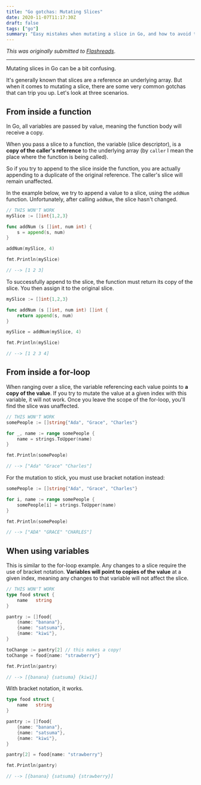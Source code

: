 ```yaml
---
title: "Go gotchas: Mutating Slices"
date: 2020-11-07T11:17:30Z
draft: false
tags: ["go"]
summary: "Easy mistakes when mutating a slice in Go, and how to avoid them."
---
```


_This was originally submitted to [Flashreads](theflashreads.com)_.

---

Mutating slices in Go can be a bit confusing.

It's generally known that slices are a reference an underlying array. But when it comes to mutating a slice, there are some very common gotchas that can trip you up. Let's look at three scenarios.

## From inside a function
In Go, all variables are passed by value, meaning the function body will receive a copy.

When you pass a slice to a function, the variable (slice descriptor), is a **copy of the caller's reference** to the underlying array (by `caller` I mean the place where the function is being called).

So if you try to append to the slice inside the function, you are actually appending to a duplicate of the original reference. The caller's slice will remain unaffected.

In the example below, we try to append a value to a slice, using the `addNum` function. Unfortunately, after calling `addNum`, the slice hasn't changed.

```go
// THIS WON'T WORK
mySlice := []int{1,2,3}

func addNum (s []int, num int) {
	s = append(s, num)
}

addNum(mySlice, 4)

fmt.Println(mySlice)

// --> [1 2 3]
```

To successfully append to the slice, the function must return its copy of the slice. You then assign it to the original slice.

```go
mySlice := []int{1,2,3}

func addNum (s []int, num int) []int {
	return append(s, num)
}

mySlice = addNum(mySlice, 4)

fmt.Println(mySlice)

// --> [1 2 3 4]
```

## From inside a for-loop
When ranging over a slice, the variable referencing each value points to **a copy of the value**. If you try to mutate the value at a given index with this variable, it will not work. Once you leave the scope of the for-loop, you'll find the slice was unaffected.
```go
// THIS WON'T WORK
somePeople := []string{"Ada", "Grace", "Charles"}

for _, name := range somePeople {
	name = strings.ToUpper(name)
}

fmt.Println(somePeople)

// --> ["Ada" "Grace" "Charles"]
```
For the mutation to stick, you must use bracket notation instead:
```go
somePeople := []string{"Ada", "Grace", "Charles"}

for i, name := range somePeople {
	somePeople[i] = strings.ToUpper(name)
}

fmt.Println(somePeople)

// --> ["ADA" "GRACE" "CHARLES"]
```

## When using variables
This is similar to the for-loop example. Any changes to a slice require the use of bracket notation. **Variables will point to copies of the value** at a given index, meaning any changes to that variable will not affect the slice.
```go
// THIS WON'T WORK
type food struct {
	name   string
}

pantry := []food{
	{name: "banana"},
	{name: "satsuma"},
	{name: "kiwi"},
}

toChange := pantry[2] // this makes a copy!
toChange = food{name: "strawberry"}

fmt.Println(pantry)

// --> [{banana} {satsuma} {kiwi}]
```
With bracket notation, it works.
```go
type food struct {
	name   string
}

pantry := []food{
	{name: "banana"},
	{name: "satsuma"},
	{name: "kiwi"},
}

pantry[2] = food{name: "strawberry"}

fmt.Println(pantry)

// --> [{banana} {satsuma} {strawberry}]
```